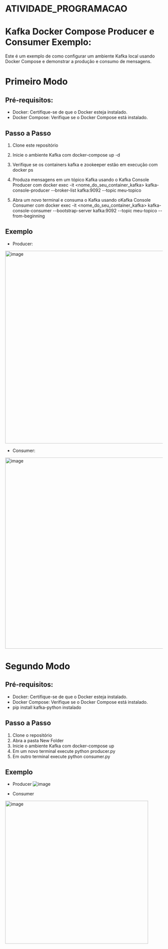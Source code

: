 # ATIVIDADE_PROGRAMACAO

# Kafka Docker Compose Producer e Consumer Exemplo:

Este é um exemplo de como configurar um ambiente Kafka local usando Docker Compose e demonstrar a produção e consumo de mensagens.

# Primeiro Modo
## Pré-requisitos:

- Docker: Certifique-se de que o Docker esteja instalado.
- Docker Compose: Verifique se o Docker Compose está instalado.

## Passo a Passo

1. Clone este repositório

2. Inicie o ambiente Kafka com docker-compose up -d

3. Verifique se os containers kafka e zookeeper estão em execução com docker ps

4. Produza mensagens em um tópico Kafka usando o Kafka Console Producer com docker exec -it <nome_do_seu_container_kafka> kafka-console-producer --broker-list kafka:9092 --topic meu-topico

5. Abra um novo terminal e consuma o Kafka usando oKafka Console Consumer com docker exec -it <nome_do_seu_container_kafka> kafka-console-consumer --bootstrap-server kafka:9092 --topic meu-topico --from-beginning

## Exemplo
- Producer:
<img width="616" alt="image" src="https://github.com/RodrigoMMartins1/ATIVIDADE_PROGRAMACAO/assets/99209230/e969b7fb-4c53-473f-83ab-1fc04e67ffc1">

- Consumer:
<img width="611" alt="image" src="https://github.com/RodrigoMMartins1/ATIVIDADE_PROGRAMACAO/assets/99209230/e5ae0409-97de-4826-bfb4-d2a0b0ef52d4">

# Segundo Modo
## Pré-requisitos:

- Docker: Certifique-se de que o Docker esteja instalado.
- Docker Compose: Verifique se o Docker Compose está instalado.
- pip install kafka-python instalado

## Passo a Passo
1. Clone o repositório
2. Abra a pasta New Folder
3. Inicie o ambiente Kafka com docker-compose up
4. Em um novo terminal execute python producer.py
5. Em outro terminal execute python consumer.py

## Exemplo
- Producer
![image](https://github.com/RodrigoMMartins1/ATIVIDADE_PROGRAMACAO/assets/99209230/07945c33-6ab0-4a5f-912d-f3af0c667c36)

- Consumer
<img width="457" alt="image" src="https://github.com/RodrigoMMartins1/ATIVIDADE_PROGRAMACAO/assets/99209230/4a108ab0-e561-4c36-b7e9-1e451d8eff51">







